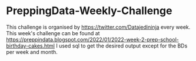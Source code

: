 # PreppingData-Weekly-Challenge
This challenge is organised by https://twitter.com/Datajedininja every week.
This week's challenge can be found at https://preppindata.blogspot.com/2022/01/2022-week-2-prep-school-birthday-cakes.html
I used sql to get the desired output except for the BDs per week and month.
